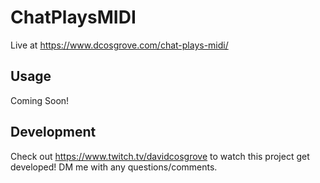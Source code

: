# ChatPlaysMIDI

Live at https://www.dcosgrove.com/chat-plays-midi/

## Usage

Coming Soon!

## Development

Check out https://www.twitch.tv/davidcosgrove to watch this project get developed! DM me with any questions/comments.
